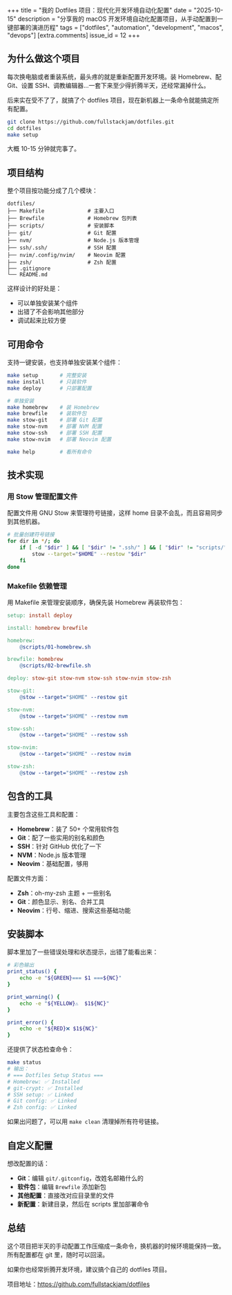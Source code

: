 +++
title = "我的 Dotfiles 项目：现代化开发环境自动化配置"
date = "2025-10-15"
description = "分享我的 macOS 开发环境自动化配置项目，从手动配置到一键部署的演进历程"
tags = ["dotfiles", "automation", "development", "macos", "devops"]
[extra.comments]
issue_id = 12
+++

## 为什么做这个项目

每次换电脑或者重装系统，最头疼的就是重新配置开发环境。装 Homebrew、配 Git、设置 SSH、调教编辑器...一套下来至少得折腾半天，还经常漏掉什么。

后来实在受不了了，就搞了个 dotfiles 项目，现在新机器上一条命令就能搞定所有配置。

```bash
git clone https://github.com/fullstackjam/dotfiles.git
cd dotfiles
make setup
```

大概 10-15 分钟就完事了。

## 项目结构

整个项目按功能分成了几个模块：

```
dotfiles/
├── Makefile              # 主要入口
├── Brewfile              # Homebrew 包列表
├── scripts/              # 安装脚本
├── git/                  # Git 配置
├── nvm/                  # Node.js 版本管理
├── ssh/.ssh/             # SSH 配置
├── nvim/.config/nvim/    # Neovim 配置
├── zsh/                  # Zsh 配置
├── .gitignore            
└── README.md             
```

这样设计的好处是：
- 可以单独安装某个组件
- 出错了不会影响其他部分
- 调试起来比较方便

## 可用命令

支持一键安装，也支持单独安装某个组件：

```bash
make setup       # 完整安装
make install     # 只装软件
make deploy      # 只部署配置

# 单独安装
make homebrew    # 装 Homebrew
make brewfile    # 装软件包
make stow-git    # 部署 Git 配置
make stow-nvm    # 部署 NVM 配置
make stow-ssh    # 部署 SSH 配置
make stow-nvim   # 部署 Neovim 配置

make help        # 看所有命令
```

## 技术实现

### 用 Stow 管理配置文件

配置文件用 GNU Stow 来管理符号链接，这样 home 目录不会乱，而且容易同步到其他机器。

```bash
# 批量创建符号链接
for dir in */; do
    if [ -d "$dir" ] && [ "$dir" != ".ssh/" ] && [ "$dir" != "scripts/" ]; then
        stow --target="$HOME" --restow "$dir"
    fi
done
```

### Makefile 依赖管理

用 Makefile 来管理安装顺序，确保先装 Homebrew 再装软件包：

```makefile
setup: install deploy

install: homebrew brewfile

homebrew:
    @scripts/01-homebrew.sh

brewfile: homebrew
    @scripts/02-brewfile.sh

deploy: stow-git stow-nvm stow-ssh stow-nvim stow-zsh

stow-git:
    @stow --target="$HOME" --restow git

stow-nvm:
    @stow --target="$HOME" --restow nvm

stow-ssh:
    @stow --target="$HOME" --restow ssh

stow-nvim:
    @stow --target="$HOME" --restow nvim

stow-zsh:
    @stow --target="$HOME" --restow zsh
```

## 包含的工具

主要包含这些工具和配置：

- **Homebrew**：装了 50+ 个常用软件包
- **Git**：配了一些实用的别名和颜色
- **SSH**：针对 GitHub 优化了一下
- **NVM**：Node.js 版本管理
- **Neovim**：基础配置，够用

配置文件方面：
- **Zsh**：oh-my-zsh 主题 + 一些别名
- **Git**：颜色显示、别名、合并工具
- **Neovim**：行号、缩进、搜索这些基础功能

## 安装脚本

脚本里加了一些错误处理和状态提示，出错了能看出来：

```bash
# 彩色输出
print_status() {
    echo -e "${GREEN}=== $1 ===${NC}"
}

print_warning() {
    echo -e "${YELLOW}⚠️  $1${NC}"
}

print_error() {
    echo -e "${RED}❌ $1${NC}"
}
```

还提供了状态检查命令：

```bash
make status
# 输出：
# === Dotfiles Setup Status ===
# Homebrew: ✅ Installed
# git-crypt: ✅ Installed
# SSH setup: ✅ Linked
# Git config: ✅ Linked
# Zsh config: ✅ Linked
```

如果出问题了，可以用 `make clean` 清理掉所有符号链接。

## 自定义配置

想改配置的话：
- **Git**：编辑 `git/.gitconfig`，改姓名邮箱什么的
- **软件包**：编辑 `Brewfile` 添加新包
- **其他配置**：直接改对应目录里的文件
- **新配置**：新建目录，然后在 scripts 里加部署命令

## 总结

这个项目把半天的手动配置工作压缩成一条命令，换机器的时候环境能保持一致。所有配置都在 git 里，随时可以回滚。

如果你也经常折腾开发环境，建议搞个自己的 dotfiles 项目。

项目地址：https://github.com/fullstackjam/dotfiles
